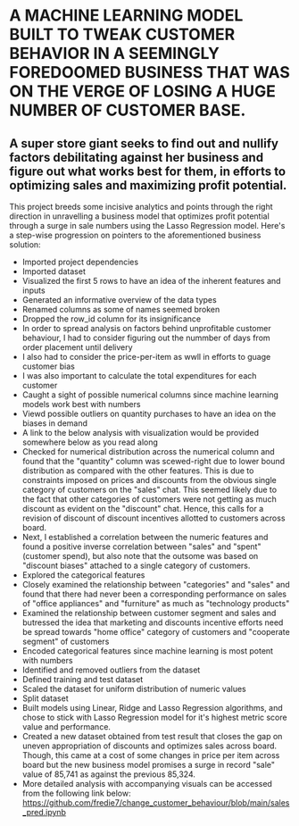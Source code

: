 # A MACHINE LEARNING MODEL BUILT TO TWEAK CUSTOMER BEHAVIOR IN A SEEMINGLY FOREDOOMED BUSINESS THAT WAS ON THE VERGE OF LOSING A HUGE NUMBER OF CUSTOMER BASE.

## A super store giant seeks to find out and nullify factors debilitating against her business and figure out what works best for them, in efforts to optimizing sales and maximizing profit potential.
This project breeds some incisive analytics and points through the right direction in unravelling a business model that optimizes profit potential through a surge in sale numbers using the Lasso Regression model.
Here's a step-wise progression on pointers to the aforementioned business solution:
* Imported project dependencies
* Imported dataset
* Visualized the first 5 rows to have an idea of the inherent features and inputs
* Generated an informative overview of the data types
* Renamed columns as some of names seemed broken
* Dropped the row_id column for its insignificance
* In order to spread analysis on factors behind unprofitable customer behaviour, I had to consider figuring out the nummber of days from order placement until delivery
* I also had to consider the price-per-item as wwll in efforts to guage customer bias
* I was also important to calculate the total expenditures for each customer
* Caught a sight of possible numerical columns since machine learning models work best with numbers
* Viewd possible outliers on quantity purchases to have an idea on the biases in demand
* A link to the below analysis with visualization would be provided somewhere below as you read along
* Checked for numerical distribution across the numerical column and found that the "quantity" column was scewed-right due to lower bound distribution as compared with the other features. This is due to constraints imposed on prices and discounts from the obvious single category of customers on the "sales" chat. This seemed likely due to the fact that other categories of customers were not getting as much discount as evident on the "discount" chat. Hence, this calls for a revision of discount of discount incentives allotted to customers across board.
* Next, I established a correlation between the numeric features and found a positive inverse correlation between "sales" and "spent"(customer spend), but also note that the outsome was based on "discount biases" attached to a single category of customers.
* Explored the categorical features
* Closely examined the relationship between "categories" and "sales" and found that there had never been a corresponding performance on sales of "office appliances" and "furniture" as much as "technology products"
* Examined the relationship between customer segment and sales and butressed the idea that marketing and discounts incentive efforts need be spread towards "home office" category of customers and "cooperate segment" of customers
* Encoded categorical features since machine learning is most potent with numbers
* Identified and removed outliers from the dataset
* Defined training and test dataset
* Scaled the dataset for uniform distribution of numeric values
* Split dataset
* Built models using Linear, Ridge and Lasso Regression algorithms, and chose to stick with Lasso Regression model for it's highest metric score value and performance.
* Created a new dataset obtained from test result that closes the gap on uneven appropriation of discounts and optimizes sales across board. Though, this came at a cost of some changes in price per item across board but the new business model promises a surge in record "sale" value of 85,741 as against the previous 85,324.
* More detailed analysis with accompanying visuals can be accessed from the following link below:
<a href="https://github.com/fredie7/change_customer_behaviour/blob/main/sales_pred.ipynb">https://github.com/fredie7/change_customer_behaviour/blob/main/sales_pred.ipynb</a>
